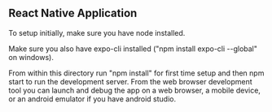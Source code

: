 ## React Native Application
To setup initially, make sure you have node installed.

Make sure you also have expo-cli installed ("npm install expo-cli --global" on windows). 

From within this directory run "npm install" for first time setup and then npm start to run the development server. From the web browser development tool you can launch and debug the app on a web browser, a mobile device, or an android emulator if you have android studio.
